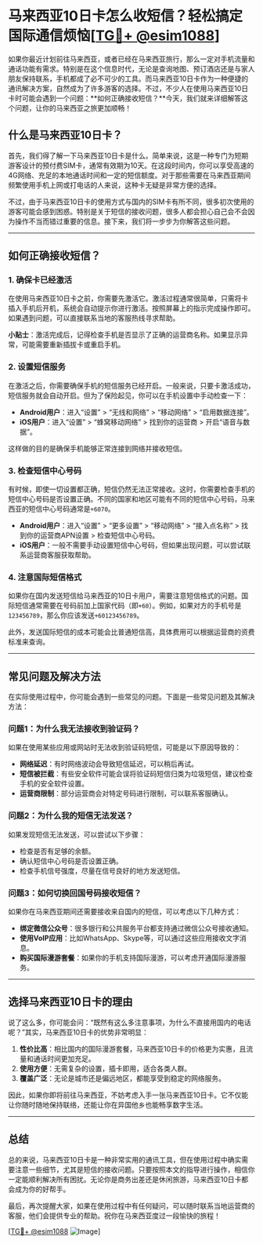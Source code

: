# 马来西亚10日卡怎么收短信？轻松搞定国际通信烦恼[[TG💪+ @esim1088](https://t.me/s/esim1088)]

如果你最近计划前往马来西亚，或者已经在马来西亚旅行，那么一定对手机流量和通话功能有需求。特别是在这个信息时代，无论是查询地图、预订酒店还是与家人朋友保持联系，手机都成了必不可少的工具。而马来西亚10日卡作为一种便捷的通讯解决方案，自然成为了许多游客的选择。不过，不少人在使用马来西亚10日卡时可能会遇到一个问题：**如何正确接收短信？**今天，我们就来详细解答这个问题，让你的马来西亚之旅更加顺畅！

## 什么是马来西亚10日卡？

首先，我们得了解一下马来西亚10日卡是什么。简单来说，这是一种专门为短期游客设计的预付费SIM卡，通常有效期为10天。在这段时间内，你可以享受高速的4G网络、充足的本地通话时间和一定的短信额度。对于那些需要在马来西亚期间频繁使用手机上网或打电话的人来说，这种卡无疑是非常方便的选择。

不过，由于马来西亚10日卡的使用方式与国内的SIM卡有所不同，很多初次使用的游客可能会感到困惑。特别是关于短信的接收问题，很多人都会担心自己会不会因为操作不当而错过重要的信息。接下来，我们将一步步为你解答这些问题。

---

## 如何正确接收短信？

### 1. 确保卡已经激活

在使用马来西亚10日卡之前，你需要先激活它。激活过程通常很简单，只需将卡插入手机后开机，系统会自动提示你进行激活。按照屏幕上的指示完成操作即可。如果遇到问题，可以直接联系当地的客服热线寻求帮助。

**小贴士**：激活完成后，记得检查手机是否显示了正确的运营商名称。如果显示异常，可能需要重新插拔卡或重启手机。

### 2. 设置短信服务

在激活之后，你需要确保手机的短信服务已经开启。一般来说，只要卡激活成功，短信服务就会自动开启。但为了保险起见，你可以在手机设置中手动检查一下：

- **Android用户**：进入“设置” > “无线和网络” > “移动网络” > “启用数据连接”。
- **iOS用户**：进入“设置” > “蜂窝移动网络” > 找到你的运营商 > 开启“语音与数据”。

这样做的目的是确保手机能够正常连接到网络并接收短信。

### 3. 检查短信中心号码

有时候，即使一切设置都正确，短信仍然无法正常接收。这时，你需要检查手机的短信中心号码是否设置正确。不同的国家和地区可能有不同的短信中心号码，马来西亚的短信中心号码通常是`+6070`。

- **Android用户**：进入“设置” > “更多设置” > “移动网络” > “接入点名称” > 找到你的运营商APN设置 > 检查短信中心号码。
- **iOS用户**：一般不需要手动设置短信中心号码，但如果出现问题，可以尝试联系运营商客服获取帮助。

### 4. 注意国际短信格式

如果你在国内发送短信给马来西亚的10日卡用户，需要注意短信格式的问题。国际短信通常需要在号码前加上国家代码（即`+60`）。例如，如果对方的手机号是`123456789`，那么你应该发送`+60123456789`。

此外，发送国际短信的成本可能会比普通短信高，具体费用可以根据运营商的资费标准来查询。

---

## 常见问题及解决方法

在实际使用过程中，你可能会遇到一些常见的问题。下面是一些常见问题及其解决方法：

### 问题1：为什么我无法接收到验证码？

如果在使用某些应用或网站时无法收到验证码短信，可能是以下原因导致的：

- **网络延迟**：有时网络波动会导致短信延迟，可以稍后再试。
- **短信被拦截**：有些安全软件可能会误将验证码短信归类为垃圾短信，建议检查手机的安全软件设置。
- **运营商限制**：部分运营商会对特定号码进行限制，可以联系客服确认。

### 问题2：为什么我的短信无法发送？

如果发现短信无法发送，可以尝试以下步骤：

- 检查是否有足够的余额。
- 确认短信中心号码是否设置正确。
- 检查手机信号强度，尽量在信号良好的地方发送短信。

### 问题3：如何切换回国号码接收短信？

如果你在马来西亚期间还需要接收来自国内的短信，可以考虑以下几种方式：

- **绑定微信公众号**：很多银行和公共服务平台都支持通过微信公众号接收通知。
- **使用VoIP应用**：比如WhatsApp、Skype等，可以通过这些应用接收文字消息。
- **购买国际漫游套餐**：如果你的手机支持国际漫游，可以考虑开通国际漫游服务。

---

## 选择马来西亚10日卡的理由

说了这么多，你可能会问：“既然有这么多注意事项，为什么不直接用国内的电话呢？”其实，马来西亚10日卡的优势非常明显：

1. **性价比高**：相比国内的国际漫游套餐，马来西亚10日卡的价格更为实惠，且流量和通话时间更加充足。
2. **使用方便**：无需复杂的设置，插卡即用，适合各类人群。
3. **覆盖广泛**：无论是城市还是偏远地区，都能享受到稳定的网络服务。

因此，如果你即将前往马来西亚，不妨考虑入手一张马来西亚10日卡。它不仅能让你随时随地保持联络，还能让你在异国他乡也能畅享数字生活。

---

## 总结

总的来说，马来西亚10日卡是一种非常实用的通讯工具，但在使用过程中确实需要注意一些细节，尤其是短信的接收问题。只要按照本文的指导进行操作，相信你一定能顺利解决所有困扰。无论你是商务出差还是休闲旅游，马来西亚10日卡都会成为你的好帮手。

最后，再次提醒大家，如果在使用过程中有任何疑问，可以随时联系当地运营商的客服，他们会提供专业的帮助。祝你在马来西亚度过一段愉快的旅程！

[[TG💪+ @esim1088](https://t.me/s/esim1088) ![Image](https://i.postimg.cc/4NQfJmqS/Snipaste-2025-05-13-00-14-12.png)]
